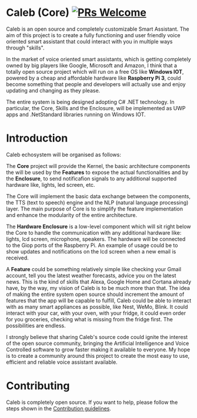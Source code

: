 # Caleb (Core) [![PRs Welcome](https://img.shields.io/badge/PRs-welcome-brightgreen.svg?style=flat-square)](http://makeapullrequest.com)
Caleb is an open source and completely customizable Smart Assistant.
The aim of this project is to create a fully functioning and user friendly voice oriented smart assistant that could interact with you in multiple ways through "skills". 

In the market of voice oriented smart assistants, which is getting completely owned by big players like Google, Microsoft and Amazon, I think that a totally open source project which will run on a free OS like **Windows IOT**, powered by a cheap and affordable hardware like **Raspberry Pi 3**, could become something that people and developers will actually use and enjoy updating and changing as they please.

The entire system is being designed adopting C# .NET technology. 
In particular, the Core, Skills and the Enclosure, will be implemented as UWP apps and .NetStandard libraries running on Windows IOT. 

# Introduction

Caleb echosystem will be organised as follows:

The **Core** project will provide the Kernel, the basic architecture components the will be used by the **Features** to expose the actual functionalities and by the **Enclosure**, to send notificafion signals to any additional supported hardware like, lights, led screen, etc.

The Core will implement the basic data exchange between the components, the TTS (text to speech) engine and the NLP (natural language  processing) layer. The main purpose of Core is to simplify the feature implementation and enhance the modularity of the entire architecture.

The **Hardware Enclosure** is a low-level component which will sit right below the Core to handle the communication with any additional hardware like: lights, lcd screen, microphone, speakers. The hardware will be connected to the Giop ports of the Raspberry Pi. An example of usage could be to show updates and notifications on the lcd screen when a new email is received.

A **Feature** could be something relatively simple like checking your Gmail account, tell you the latest weather forecasts, advice you on the latest news. This is the kind of skills that Alexa, Google Home and Cortana already have, by the way, my vision of Caleb is to be much more than that. The idea of making the entire system open source should increment the amount of features that the app will be capable to fulfill, Caleb could be able to interact with as many smart appliances as possible, like Nest, WeMo, Blink. It could interact with your car, with your oven, with your fridge, it could even order for you groceries, checking what is missing from the fridge first. The possibilities are endless.

I strongly believe that sharing Caleb's source code could ignite the interest of the open source community, bringing the Artificial Intelligence and Voice Controlled software to grow faster making it available to everyone. My hope is to create a community around this project to create the most easy to use, efficient and reliable voice assistant available.

# Contributing

Caleb is completely open source. If you want to help, please follow the steps shown in the [Contribution guidelines](CONTRIBUTING.md).

